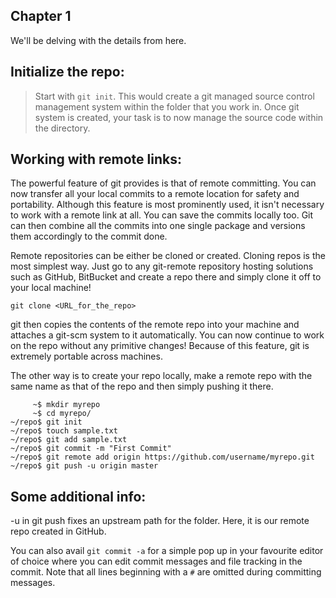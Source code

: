 Chapter 1
---------

We'll be delving with the details from here.

Initialize the repo:
-------------------

> Start with `git init`. This would create a git managed source control management system within the folder that you work in.
> Once git system is created, your task is to now manage the source code within the directory.

Working with remote links:
--------------------------

The powerful feature of git provides is that of remote committing. You can now transfer all your local commits to a remote location for safety and portability. Although this feature is most prominently used, it isn't necessary to work with a remote link at all. You can save the commits locally too. Git can then combine all the commits into one single package and versions them accordingly to the commit done.

Remote repositories can be either be cloned or created. Cloning repos is the most simplest way. Just go to any git-remote repository hosting solutions such as GitHub, BitBucket and create a repo there and simply clone it off to your local machine!

`git clone <URL_for_the_repo>`

git then copies the contents of the remote repo into your machine and attaches a git-scm system to it automatically. You can now continue to work on the repo without any primitive changes! Because of this feature, git is extremely portable across machines.

The other way is to create your repo locally, make a remote repo with the same name as that of the repo and then simply pushing it there.

	     ~$ mkdir myrepo
	     ~$ cd myrepo/
	~/repo$ git init
	~/repo$ touch sample.txt
	~/repo$ git add sample.txt
	~/repo$ git commit -m "First Commit"
	~/repo$ git remote add origin https://github.com/username/myrepo.git
	~/repo$ git push -u origin master

Some additional info:
--------------------

  -u in git push fixes an upstream path for the folder. Here, it is our remote repo created in GitHub.


You can also avail `git commit -a` for a simple pop up in your favourite editor of choice where you can edit commit messages and file tracking in the commit. Note that all lines beginning with a `#` are omitted during committing messages.


